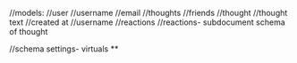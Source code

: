 

//models:
  //user
    //username
    //email
    //thoughts
    //friends
  //thought 
    //thought text
    //created at
    //username
    //reactions
      //reactions- subdocument schema of thought


//schema settings- virtuals **

